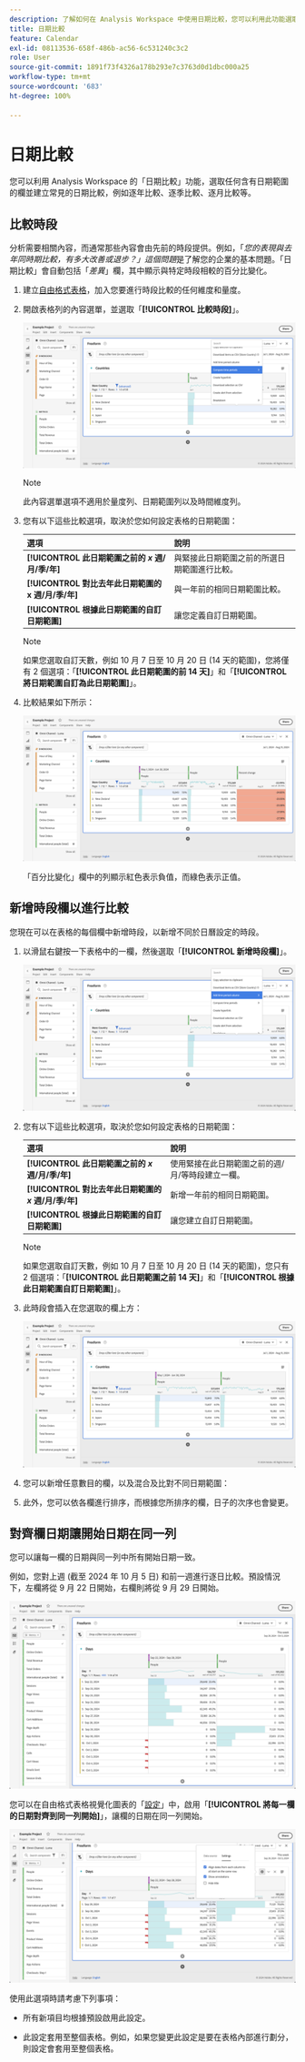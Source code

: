 ```yaml
---
description: 了解如何在 Analysis Workspace 中使用日期比較，您可以利用此功能選取任何含有日期範圍的欄並建立常見的日期比較。
title: 日期比較
feature: Calendar
exl-id: 08113536-658f-486b-ac56-6c531240c3c2
role: User
source-git-commit: 1891f73f4326a178b293e7c3763d0d1dbc000a25
workflow-type: tm+mt
source-wordcount: '683'
ht-degree: 100%

---
```


# 日期比較

您可以利用 Analysis Workspace 的「日期比較」功能，選取任何含有日期範圍的欄並建立常見的日期比較，例如逐年比較、逐季比較、逐月比較等。

## 比較時段

分析需要相關內容，而通常那些內容會由先前的時段提供。例如，「*您的表現與去年同時期比較，有多大改善或退步？」這個問題*&#x200B;是了解您的企業的基本問題。「日期比較」會自動包括「*差異*」欄，其中顯示與特定時段相較的百分比變化。

1. 建立[自由格式表格](/help/analysis-workspace/visualizations/freeform-table/freeform-table.md)，加入您要進行時段比較的任何維度和量度。
1. 開啟表格列的內容選單，並選取「**[!UICONTROL 比較時段]**」。

   ![已選取「比較時段」的表格列](assets/compare-time.png)

   >[!NOTE]
   >
   >此內容選單選項不適用於量度列、日期範圍列以及時間維度列。

1. 您有以下這些比較選項，取決於您如何設定表格的日期範圍：

   | 選項 | 說明 |
   |---|---|
   | **[!UICONTROL 此日期範圍之前的 *x* 週/月/季/年]** | 與緊接此日期範圍之前的所選日期範圍進行比較。 |
   | **[!UICONTROL 對比去年此日期範圍的 x 週/月/季/年]** | 與一年前的相同日期範圍比較。 |
   | **[!UICONTROL 根據此日期範圍的自訂日期範圍]** | 讓您定義自訂日期範圍。 |

   >[!NOTE]
   >
   >如果您選取自訂天數，例如 10 月 7 日至 10 月 20 日 (14 天的範圍)，您將僅有 2 個選項：「**[!UICONTROL 此日期範圍的前 14 天]**」和「**[!UICONTROL 將日期範圍自訂為此日期範圍]**」。

1. 比較結果如下所示：

   ![自由格式表格顯示日期範圍和百分比變化的比較。](assets/compare-time-result.png)

   「百分比變化」欄中的列顯示紅色表示負值，而綠色表示正值。

## 新增時段欄以進行比較

您現在可以在表格的每個欄中新增時段，以新增不同於日曆設定的時段。

1. 以滑鼠右鍵按一下表格中的一欄，然後選取「**[!UICONTROL 新增時段欄]**」。

   ![](assets/add-time-period-column.png)

1. 您有以下這些比較選項，取決於您如何設定表格的日期範圍：

   | 選項 | 說明 |
   |---|---|
   | **[!UICONTROL 此日期範圍之前的 *x* 週/月/季/年]** | 使用緊接在此日期範圍之前的週/月/等時段建立一欄。 |
   | **[!UICONTROL 對比去年此日期範圍的 *x* 週/月/季/年]** | 新增一年前的相同日期範圍。 |
   | **[!UICONTROL 根據此日期範圍的自訂日期範圍]** | 讓您建立自訂日期範圍。 |

   >[!NOTE]
   >
   >如果您選取自訂天數，例如 10 月 7 日至 10 月 20 日 (14 天的範圍)，您只有 2 個選項：「**[!UICONTROL 此日期範圍之前 14 天]**」和「**[!UICONTROL 根據此日期範圍自訂日期範圍]**」。

1. 此時段會插入在您選取的欄上方：

   ![自由格式表格顯示目前日曆期間和前一個日曆月份的發生次數。](assets/add-time-period-column2.png)

1. 您可以新增任意數目的欄，以及混合及比對不同日期範圍：

1. 此外，您可以依各欄進行排序，而根據您所排序的欄，日子的次序也會變更。

## 對齊欄日期讓開始日期在同一列

您可以讓每一欄的日期與同一列中所有開始日期一致。

例如，您對上週 (截至 2024 年 10 月 5 日) 和前一週進行逐日比較。預設情況下，左欄將從 9 月 22 日開始，右欄則將從 9 月 29 日開始。

![日期未對齊](assets/not-align-dates.png)

您可以在自由格式表格視覺化圖表的「[設定](/help/analysis-workspace/visualizations/freeform-table/freeform-table.md#settings-1)」中，啟用「**[!UICONTROL 將每一欄的日期對齊到同一列開始]**」，讓欄的日期在同一列開始。

![](assets/align-dates.png)

使用此選項時請考慮下列事項：

* 所有新項目均根據預設啟用此設定。

* 此設定套用至整個表格。例如，如果您變更此設定是要在表格內部進行劃分，則設定會套用至整個表格。

